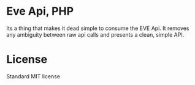 # Eve Api, PHP

Its a thing that makes it dead simple to consume the EVE Api. It removes any ambiguity between raw api calls and presents a clean, simple API.

# License

Standard MIT license